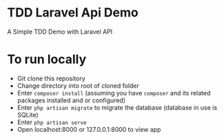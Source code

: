 # TDD Laravel Api Demo

A Simple TDD Demo with Laravel API

# To run locally

 - Git clone this repository
 - Change directory into root of cloned folder
 - Enter `composer install` (assuming you have `composer` and its related packages installed and or configured)
 - Enter `php artisan migrate` to migrate the database (database in use is SQLite)
 - Enter `php artisan serve`
 - Open localhost:8000 or 127.0.0.1:8000 to view app
